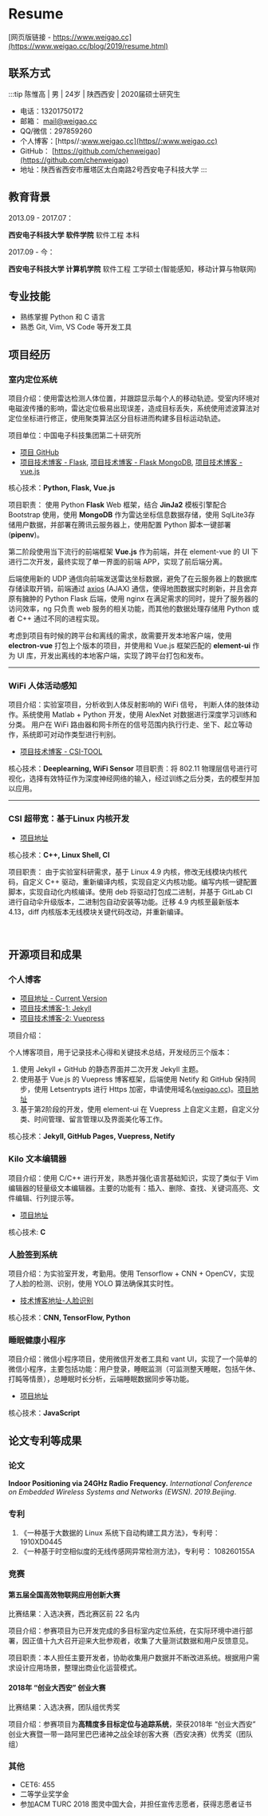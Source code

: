 # Resume

[网页版链接 - https://www.weigao.cc](https://www.weigao.cc/blog/2019/resume.html)

## 联系方式

:::tip 陈惟高 | 男 | 24岁 | 陕西西安 | 2020届硕士研究生

- 电话：13201750172
- 邮箱： [mail@weigao.cc](mailto:mail@weigao.cc)
- QQ/微信：297859260
- 个人博客：[https//:www.weigao.cc](https//:www.weigao.cc)
- GitHub： [https://github.com/chenweigao](https://github.com/chenweigao)
- 地址：陕西省西安市雁塔区太白南路2号西安电子科技大学
:::

## 教育背景

2013.09 - 2017.07：

**​西安电子科技大学 软件学院** 软件工程 本科

2017.09 - 今：

**​西安电子科技大学 计算机学院** 软件工程 工学硕士(智能感知，移动计算与物联网)

## 专业技能

- 熟练掌握 Python 和 C 语言
- 熟悉 Git, Vim, VS Code 等开发工具

## 项目经历

### 室内定位系统 <Badge text="2017.09 - today" type="tip"/>

项目介绍：使用雷达检测人体位置，并跟踪显示每个人的移动轨迹。受室内环境对电磁波传播的影响，雷达定位极易出现误差，​造成目标丢失，系统使用滤波算法对定位坐标进行修正，使用聚类算法区分目标进而构建多目标运动轨迹。

项目单位：中国电子科技集团第二十研究所

- [项目 GitHub](https://github.com/chenweigao/smarttrack)
- [项目技术博客 - Flask](https://www.weigao.cc/blog/2017/flask.html), [项目技术博客 - Flask MongoDB](https://www.weigao.cc/blog/2018/database.html#flask-pymongo), [项目技术博客 - vue.js](https://www.weigao.cc/blog/2018/vue.html)

核心技术：**Python, Flask, Vue.js**

项目职责：
使用 Python **Flask** Web 框架，结合 **JinJa2** 模板引擎配合 Bootstrap 使用，使用 **MongoDB** 作为雷达坐标信息数据存储，使用 SqlLite3存储用户数据，并部署在腾讯云服务器上，使用配置 Python 脚本一键部署(**pipenv**)。

第二阶段使用当下流行的前端框架 **Vue.js** 作为前端，并在 element-vue 的 UI 下进行二次开发，最终实现了单一界面的前端 APP，实现了前后端分离。

后端使用新的 UDP 通信向前端发送雷达坐标数据，避免了在云服务器上的数据库存储读取开销，前端通过 [axios](https://www.weigao.cc/blog/2018/vue.html#axios0) (AJAX) 通信，使得地图数据实时刷新，并且舍弃原有臃肿的 Python Flask 后端，使用 nginx 在满足需求的同时，提升了服务器的访问效率，ng 只负责 web 服务的相关功能，而其他的数据处理存储用 Python 或者 C++ 通过不同的进程实现。

考虑到项目有时候的跨平台和离线的需求，故需要开发本地客户端，使用 **electron-vue** 打包上个版本的项目，并使用和 Vue.js 框架匹配的 **element-ui** 作为 UI 库，开发出离线的本地客户端，实现了跨平台打包和发布。

---

### WiFi 人体活动感知 <Badge text="2017.08 - 2017.12" type="tip"/>

项目介绍：实验室项目，分析收到人体反射影响的 WiFi 信号， 判断人体的肢体动作。系统使用 Matlab + Python 开发，使用 AlexNet 对数据进行深度学习训练和分类。 用户在 WiFi 路由器和网卡所在的信号范围内执行行走、坐下、起立等动作，系统即可对动作类型进行判别。

- [项目技术博客 - CSI-TOOL](https://www.weigao.cc/blog/2017/csitool.html#_1-1-%E9%A2%84%E5%A4%87%E5%B7%A5%E4%BD%9C)

核心技术：**Deeplearning, WiFi Sensor**
项目职责：将 802.11 物理层信号进行可视化，选择有效特征作为深度神经网络的输入，经过训练之后分类，去的模型并加以应用。

---

### CSI 超带宽：基于Linux 内核开发 <Badge text="2017.12 - 2018.04" type="tip"/>

- [项目地址](https://github.com/chenweigao/Linux_build)

核心技术：**C++, Linux Shell, CI**

项目职责：
由于实验室科研需求，基于 Linux 4.9 内核，修改无线模块内核代码，自定义 C++ 驱动，重新编译内核，实现自定义内核功能。编写内核一键配置脚本，实现自动化内核编译。使用 deb 将驱动打包成二进制，并基于 GitLab CI 进行自动伞升级版本，二进制包自动安装等功能。迁移 4.9 内核至最新版本 4.13，diff 内核版本无线模块关键代码改动，并重新编译。

<br />

## 开源项目和成果

### 个人博客 <Badge text="2018.02 - Today" type="tip"/>

- [项目地址 - Current Version](https://github.com/chenweigao/chenweigao.github.io)
- [项目技术博客-1: Jekyll](http://localhost:8080/blog/2017/jekyll.html#github-pages)
- [项目技术博客-2: Vuepress](http://localhost:8080/blog/2018/vueblog.html)

项目介绍：

个人博客项目，用于记录技术心得和关键技术总结，开发经历三个版本：

1. 使用 Jekyll + GitHub 的静态界面并二次开发 Jekyll 主题。
2. 使用基于 Vue.js 的 Vuepress 博客框架，后端使用 Netify 和 GitHub 保持同步，使用 Letsentrypts 进行 Https 加密，申请使用域名([weigao.cc](https://www.weigao.cc))。[项目地址](https://github.com/chenweigao/vueblog)
3. 基于第2阶段的开发，使用 element-ui 在 Vuepress 上自定义主题，自定义分类、时间管理、留言管理以及界面美化等工作。

核心技术：**Jekyll, GitHub Pages, Vuepress, Netify**

### Kilo 文本编辑器

项目介绍：使用 C/C++ 进行开发，熟悉并强化语言基础知识，实现了类似于 Vim 编辑器的轻量级文本编辑器。主要的功能有：插入、删除、查找、关键词高亮、文件编辑、行列提示等。

- [项目地址](https://github.com/chenweigao/LinuxConsoleApp/blob/master/ConsoleApplication4/kilo.c)

核心技术: **C**

### 人脸签到系统

项目介绍：为实验室开发，考勤用。使用 Tensorflow + CNN + OpenCV，实现了人脸的检测、识别，使用 YOLO 算法确保其实时性。

- [技术博客地址-人脸识别](https://www.weigao.cc/blog/2017/face_recognition.html#_1-abstract)

核心技术：**CNN, TensorFlow, Python**

### 睡眠健康小程序

项目介绍：微信小程序项目，使用微信开发者工具和 vant UI，实现了一个简单的微信小程序，主要包括功能：用户登录，睡眠监测（可监测整天睡眠，包括午休、打盹等情景），总睡眠时长分析，云端睡眠数据同步等功能。

- [项目地址](https://github.com/chenweigao/wechat_applet)

核心技术：**JavaScript**

## 论文专利等成果

### 论文

**Indoor Positioning via 24GHz Radio Frequency.**
*International Conference on Embedded Wireless Systems and Networks (EWSN). 2019.Beijing*.

### 专利

1. 《一种基于大数据的 Linux 系统下自动构建工具方法》，专利号：1910XD0445
2. 《一种基于时空相似度的无线传感网异常检测方法》，专利号： 108260155A

### 竞赛

#### 第五届全国高效物联网应用创新大赛 <Badge text="2017.12 - 2018.04" type="tip"/>

比赛结果：入选决赛，西北赛区前 22 名内

项目介绍：参赛项目为已开发完成的多目标室内定位系统，在实际环境中进行部署，因正值十九大召开迎来大批参观者，收集了大量测试数据和用户反馈意见。

项目职责：本人担任主要开发者，协助收集用户数据并不断改进系统。根据用户需求设计应用场景，整理出商业化运营模式。

#### 2018年 “创业大西安” 创业大赛 <Badge text="2018.08 - 2018.09" type="tip"/>

比赛结果：入选决赛，团队组优秀奖

项目介绍：参赛项目为**高精度多目标定位与追踪系统**，荣获2018年 “创业大西安” 创业大赛暨一带一路阿里巴巴诸神之战全球创客大赛（西安决赛）优秀奖（团队组）

### 其他

- CET6: 455
- 二等学业奖学金
- 参加ACM TURC 2018 图灵中国大会，并担任宣传志愿者，获得志愿者证书